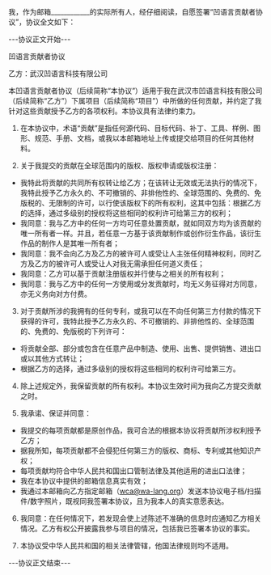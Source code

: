 我，作为邮箱____________的实际所有人，经仔细阅读，自愿签署“凹语言贡献者协议”，协议全文如下：

---协议正文开始---

凹语言贡献者协议

乙方：武汉凹语言科技有限公司

本凹语言贡献者协议（后续简称“本协议”）适用于我在武汉市凹语言科技有限公司（后续简称“乙方”）下属项目（后续简称“项目”）中所做的任何贡献，并约定了我针对这些贡献授予乙方的各项权利。本协议具有法律约束力。

1. 在本协议中，术语“贡献”是指任何源代码、目标代码、补丁、工具、样例、图形、规范、手册、文档，或我以本邮箱地址上传或提交给项目的任何其他材料。

2. 关于我提交的贡献在全球范围内的版权、版权申请或版权注册：
- 我特此将贡献的共同所有权转让给乙方；在该转让无效或无法执行的情况下，我特此授予乙方永久的、不可撤销的、非排他性的、全球范围的、免费的、免版税的、无限制的许可，以行使该版权下的所有权利，这其中包括：根据乙方的选择，通过多级别的授权将这些相同的权利许可给第三方的权利；
- 我同意：我与乙方中的任何一方均可任意处置贡献，就如同双方均为该贡献的唯一所有者一样。并且，若任意一方基于该贡献制作或创作衍生作品，该衍生作品的制作人是其唯一所有者；
- 我同意：我不会向乙方及乙方的被许可人或受让人主张任何精神权利，同时乙方及乙方的被许可人或受让人对我无需承担任何道义责任；
- 我同意：乙方可以基于贡献注册版权并行使与之相关的所有权利；
- 我同意：我与乙方中的任何一方使用或分发贡献时，均无义务征得对方同意，亦无义务向对方付费。

3. 对于贡献所涉的我拥有的任何专利，或我可以在不向任何第三方付款的情况下获得的许可，我特此授予乙方永久的、不可撤销的、非排他性的、全球范围的、免费的、免版税的下列许可：
- 将贡献全部、部分或包含在任意产品中制造、使用、出售、提供销售、进出口或以其他方式转让；
- 根据乙方的选择，通过多级别的授权将这些相同的权利许可给第三方。  

4. 除上述规定外，我保留贡献的所有权利。本协议生效时间为我向乙方提交贡献之时。

5. 我承诺、保证并同意：
- 我提交的每项贡献都是原创作品，我可合法的根据本协议将贡献所涉权利授予乙方；
- 据我所知，每项贡献都不会侵犯任何第三方的版权、商标、专利或其他知识产权；
- 每项贡献均符合中华人民共和国出口管制法律及其他适用的进出口法律；
- 我在本协议中提供的邮箱信息真实有效；
- 我通过本邮箱向乙方指定邮箱（wca@wa-lang.org）发送本协议电子档/扫描件/数字照片，既视同我签署本协议，且为我本人的真实意愿表达。

6. 我同意：在任何情况下，若发现会使上述陈述不准确的信息时应通知乙方相关情况。乙方有权公开披露我参与项目的情况，包括我已签署本协议的事实。

7. 本协议受中华人民共和国的相关法律管辖，他国法律规则均不适用。

---协议正文结束---